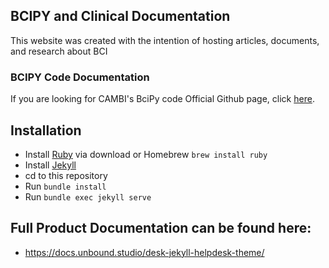 

## BCIPY and Clinical Documentation

This website was created with the intention of hosting articles, documents, and research about BCI 

### BCIPY Code Documentation

If you are looking for CAMBI's BciPy code Official Github page, click <a href="https://github.com/CAMBI-tech/BciPy" target="_blank">here</a>.

## Installation

- Install [Ruby](https://www.ruby-lang.org/en/downloads/) via download or Homebrew `brew install ruby`
- Install [Jekyll](https://jekyllrb.com/docs/installation/macos/)
- cd to this repository
- Run `bundle install`
- Run `bundle exec jekyll serve`

## Full Product Documentation can be found here:

- https://docs.unbound.studio/desk-jekyll-helpdesk-theme/
